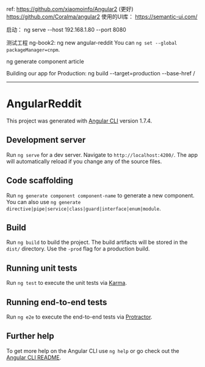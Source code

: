 ref:
    https://github.com/xiaomoinfo/Angular2 (更好)
    https://github.com/Coralma/angular2
使用的UI库： https://semantic-ui.com/

启动：
ng serve --host 192.168.1.80 --port 8080

测试工程 ng-book2:
ng new angular-reddit
You can `ng set --global packageManager=cnpm`.

ng generate component article

Building our app for Production:
ng build --target=production --base-href /







------------------
# AngularReddit

This project was generated with [Angular CLI](https://github.com/angular/angular-cli) version 1.7.4.

## Development server

Run `ng serve` for a dev server. Navigate to `http://localhost:4200/`. The app will automatically reload if you change any of the source files.

## Code scaffolding

Run `ng generate component component-name` to generate a new component. You can also use `ng generate directive|pipe|service|class|guard|interface|enum|module`.

## Build

Run `ng build` to build the project. The build artifacts will be stored in the `dist/` directory. Use the `-prod` flag for a production build.

## Running unit tests

Run `ng test` to execute the unit tests via [Karma](https://karma-runner.github.io).

## Running end-to-end tests

Run `ng e2e` to execute the end-to-end tests via [Protractor](http://www.protractortest.org/).

## Further help

To get more help on the Angular CLI use `ng help` or go check out the [Angular CLI README](https://github.com/angular/angular-cli/blob/master/README.md).
